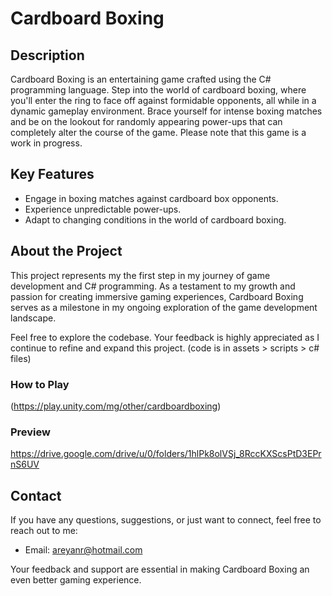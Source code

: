 # Cardboard Boxing

## Description

Cardboard Boxing is an entertaining game crafted using the C# programming language. Step into the world of cardboard boxing, where you'll enter the ring to face off against formidable opponents, all while in a dynamic gameplay environment. Brace yourself for intense boxing matches and be on the lookout for randomly appearing power-ups that can completely alter the course of the game. Please note that this game is a work in progress.

## Key Features

- Engage in boxing matches against cardboard box opponents.
- Experience unpredictable power-ups.
- Adapt to changing conditions in the world of cardboard boxing.

## About the Project

This project represents my the first step in my journey of game development and C# programming. As a testament to my growth and passion for creating immersive gaming experiences, Cardboard Boxing serves as a milestone in my ongoing exploration of the game development landscape.

Feel free to explore the codebase. Your feedback is highly appreciated as I continue to refine and expand this project. 
(code is in assets > scripts > c# files)

### How to Play
(https://play.unity.com/mg/other/cardboardboxing)

### Preview

https://drive.google.com/drive/u/0/folders/1hlPk8olVSj_8RccKXScsPtD3EPrnS6UV

## Contact

If you have any questions, suggestions, or just want to connect, feel free to reach out to me:

- Email: areyanr@hotmail.com

Your feedback and support are essential in making Cardboard Boxing an even better gaming experience.
